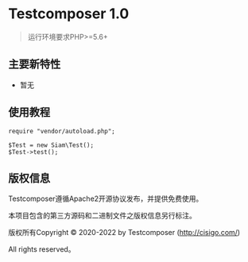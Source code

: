 Testcomposer 1.0
===============

> 运行环境要求PHP>=5.6+

## 主要新特性

* 暂无

## 使用教程

~~~
require "vendor/autoload.php";

$Test = new Siam\Test();
$Test->test();
~~~

## 版权信息

Testcomposer遵循Apache2开源协议发布，并提供免费使用。

本项目包含的第三方源码和二进制文件之版权信息另行标注。

版权所有Copyright © 2020-2022 by Testcomposer (http://cisigo.com/)

All rights reserved。